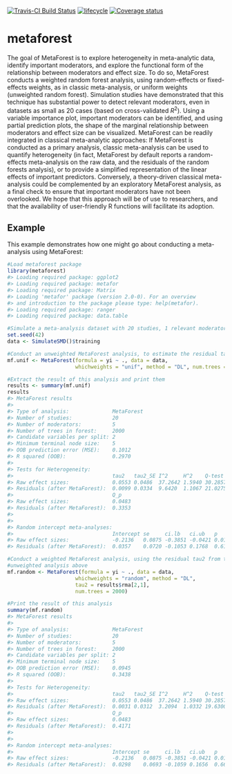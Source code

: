 <!-- README.md is generated from README.Rmd. Please edit that file -->
[![Travis-CI Build
Status](https://travis-ci.org/cjvanlissa/metaforest.svg?branch=master)](https://travis-ci.org/cjvanlissa/metaforest)
[![lifecycle](https://img.shields.io/badge/lifecycle-maturing-blue.svg)](https://www.tidyverse.org/lifecycle/#maturing)
[![Coverage
status](https://codecov.io/gh/cjvanlissa/metaforest/branch/master/graph/badge.svg)](https://codecov.io/github/cjvanlissa/metaforest?branch=master)

metaforest
==========

The goal of MetaForest is to explore heterogeneity in meta-analytic
data, identify important moderators, and explore the functional form of
the relationship between moderators and effect size. To do so,
MetaForest conducts a weighted random forest analysis, using
random-effects or fixed-effects weights, as in classic meta-analysis, or
uniform weights (unweighted random forest). Simulation studies have
demonstrated that this technique has substantial power to detect
relevant moderators, even in datasets as small as 20 cases (based on
cross-validated *R*<sup>2</sup>). Using a variable importance plot,
important moderators can be identified, and using partial prediction
plots, the shape of the marginal relationship between moderators and
effect size can be visualized. MetaForest can be readily integrated in
classical meta-analytic approaches: If MetaForest is conducted as a
primary analysis, classic meta-analysis can be used to quantify
heterogeneity (in fact, MetaForest by default reports a random-effects
meta-analysis on the raw data, and the residuals of the random forests
analysis), or to provide a simplified representation of the linear
effects of important predictors. Conversely, a theory-driven classical
meta-analysis could be complemented by an exploratory MetaForest
analysis, as a final check to ensure that important moderators have not
been overlooked. We hope that this approach will be of use to
researchers, and that the availability of user-friendly R functions will
facilitate its adoption.

Example
-------

This example demonstrates how one might go about conducting a
meta-analysis using MetaForest:

``` r
#Load metaforest package
library(metaforest)
#> Loading required package: ggplot2
#> Loading required package: metafor
#> Loading required package: Matrix
#> Loading 'metafor' package (version 2.0-0). For an overview 
#> and introduction to the package please type: help(metafor).
#> Loading required package: ranger
#> Loading required package: data.table

#Simulate a meta-analysis dataset with 20 studies, 1 relevant moderator, and 4 irrelevant moderators
set.seed(42)
data <- SimulateSMD()$training

#Conduct an unweighted MetaForest analysis, to estimate the residual tau2
mf.unif <- MetaForest(formula = yi ~ ., data = data,
                      whichweights = "unif", method = "DL", num.trees = 2000)

#Extract the result of this analysis and print them
results <- summary(mf.unif)
results
#> MetaForest results
#>                                          
#> Type of analysis:              MetaForest
#> Number of studies:             20        
#> Number of moderators:          5         
#> Number of trees in forest:     2000      
#> Candidate variables per split: 2         
#> Minimum terminal node size:    5         
#> OOB prediction error (MSE):    0.1012    
#> R squared (OOB):               0.2970    
#> 
#> Tests for Heterogeneity: 
#>                                tau2   tau2_SE I^2     H^2    Q-test  df
#> Raw effect sizes:              0.0553 0.0486  37.2642 1.5940 30.2857 19
#> Residuals (after MetaForest):  0.0099 0.0334  9.6420  1.1067 21.0275 19
#>                                Q_p   
#> Raw effect sizes:              0.0483
#> Residuals (after MetaForest):  0.3353
#> 
#> 
#> Random intercept meta-analyses:
#>                                Intercept se     ci.lb   ci.ub   p     
#> Raw effect sizes:              -0.2136   0.0875 -0.3851 -0.0421 0.0147
#> Residuals (after MetaForest):  0.0357    0.0720 -0.1053 0.1768  0.6197

#Conduct a weighted MetaForest analysis, using the residual tau2 from the
#unweighted analysis above
mf.random <- MetaForest(formula = yi ~ ., data = data,
                      whichweights = "random", method = "DL", 
                      tau2 = results$rma[2,1],
                      num.trees = 2000)

#Print the result of this analysis
summary(mf.random)
#> MetaForest results
#>                                          
#> Type of analysis:              MetaForest
#> Number of studies:             20        
#> Number of moderators:          5         
#> Number of trees in forest:     2000      
#> Candidate variables per split: 2         
#> Minimum terminal node size:    5         
#> OOB prediction error (MSE):    0.0945    
#> R squared (OOB):               0.3438    
#> 
#> Tests for Heterogeneity: 
#>                                tau2   tau2_SE I^2     H^2    Q-test  df
#> Raw effect sizes:              0.0553 0.0486  37.2642 1.5940 30.2857 19
#> Residuals (after MetaForest):  0.0031 0.0312  3.2094  1.0332 19.6300 19
#>                                Q_p   
#> Raw effect sizes:              0.0483
#> Residuals (after MetaForest):  0.4171
#> 
#> 
#> Random intercept meta-analyses:
#>                                Intercept se     ci.lb   ci.ub   p     
#> Raw effect sizes:              -0.2136   0.0875 -0.3851 -0.0421 0.0147
#> Residuals (after MetaForest):  0.0298    0.0693 -0.1059 0.1656  0.6666
```
